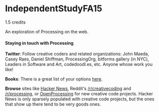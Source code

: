 # IndependentStudyFA15

1.5 credits

An exploration of Processing on the web.

#### Staying in touch with Processing

**Twitter**: Follow creative coders and related organizations: John Maeda, Casey Raes, Daniel Shiffman, ProcessingOrg, bitforms gallery (in NYC), Leaders in Software and Art, codedoodl.es, etc. Anyone whose work you like!

**Books**: There is a great list of your options [here](https://processing.org/books/).

**Browse** sites like [Hacker News](news.ycombinator.com), Reddit's [/r/creativecoding](https://www.reddit.com/r/creativecoding/) and [/r/processing](https://www.reddit.com/r/processing/), or [OpenProcessing](openprocessing.org) for new creative code projects. Hacker News is only sparsely populated with creative code projects, but the ones that show up there tend to be very goods ones.
